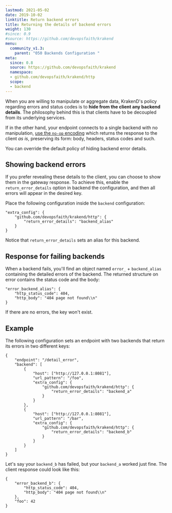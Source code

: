 ```yaml
---
lastmod: 2021-05-02
date: 2019-10-02
linktitle: Return backend errors
title: Returning the details of backend errors
weight: 130
#since: 0.9
#source: https://github.com/devopsfaith/krakend
menu:
  community_v1.3:
    parent: "050 Backends Configuration "
meta:
  since: 0.8
  source: https://github.com/devopsfaith/krakend
  namespace:
  - github.com/devopsfaith/krakend/http
  scope:
  - backend
---
```


When you are willing to manipulate or aggregate data, KrakenD's policy regarding errors and status codes is to **hide from the client any backend details**. The philosophy behind this is that clients have to be decoupled from its underlying services.

If in the other hand, your endpoint connects to a single backend with no manipulation, [use the `no-op` encoding](/docs/v1.3/endpoints/no-op/) which returns the response to the client *as is*, preserving its form: body, headers, status codes and such.

You can override the default policy of hiding backend error details.

## Showing backend errors
If you prefer revealing these details to the client, you can choose to show them in the gateway response. To achieve this, enable the `return_error_details` option in backend the configuration, and then all errors will appear in the desired key.

Place the following configuration inside the `backend` configuration:

    "extra_config": {
        "github.com/devopsfaith/krakend/http": {
            "return_error_details": "backend_alias"
        }
    }

Notice that `return_error_details` sets an alias for this backend.

## Response for failing backends
When a backend fails, you'll find an object named `error_` + `backend_alias` containing the detailed errors of the backend. The returned structure on error contains the status code and the body:


	"error_backend_alias": {
		"http_status_code": 404,
		"http_body": "404 page not found\\n"
	}


If there are no errors, the key won't exist.

## Example
The following configuration sets an endpoint with two backends that return its errors in two different keys:

 	{
		"endpoint": "/detail_error",
		"backend": [
			{
				"host": ["http://127.0.0.1:8081"],
				"url_pattern": "/foo",
				"extra_config": {
					"github.com/devopsfaith/krakend/http": {
						"return_error_details": "backend_a"
					}
				}
			},
			{
				"host": ["http://127.0.0.1:8081"],
				"url_pattern": "/bar",
				"extra_config": {
					"github.com/devopsfaith/krakend/http": {
						"return_error_details": "backend_b"
					}
				}
			}
		]
    }

Let's say your `backend_b` has failed, but your `backend_a` worked just fine. The client response could look like this:

	{
		"error_backend_b": {
			"http_status_code": 404,
			"http_body": "404 page not found\\n"
		},
		"foo": 42
	}
